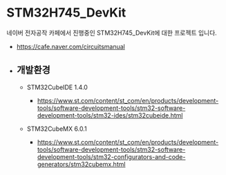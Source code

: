 # STM32H745_DevKit

네이버 전자공작 카페에서 진행중인 STM32H745_DevKit에 대한 프로젝트 입니다. 
* https://cafe.naver.com/circuitsmanual


* ## 개발환경 
  * STM32CubeIDE 1.4.0
    * https://www.st.com/content/st_com/en/products/development-tools/software-development-tools/stm32-software-development-tools/stm32-ides/stm32cubeide.html
  
  * STM32CubeMX 6.0.1
    * https://www.st.com/content/st_com/en/products/development-tools/software-development-tools/stm32-software-development-tools/stm32-configurators-and-code-generators/stm32cubemx.html
    
